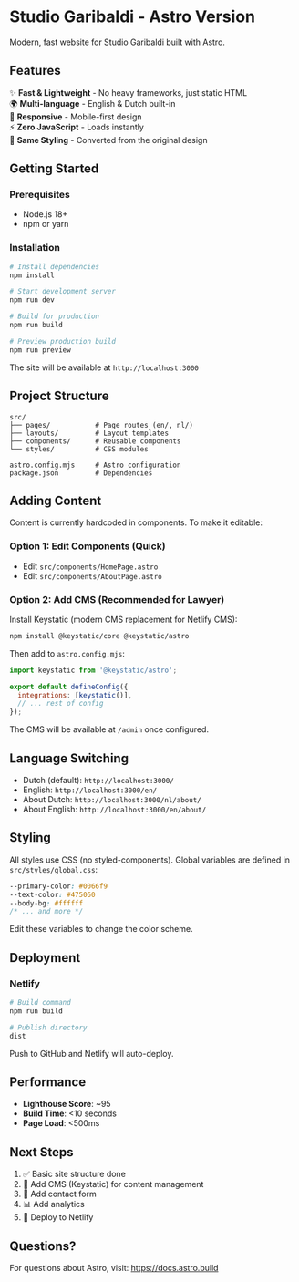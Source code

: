 # Studio Garibaldi - Astro Version

Modern, fast website for Studio Garibaldi built with Astro.

## Features

✨ **Fast & Lightweight** - No heavy frameworks, just static HTML  
🌍 **Multi-language** - English & Dutch built-in  
📱 **Responsive** - Mobile-first design  
⚡ **Zero JavaScript** - Loads instantly  
🎨 **Same Styling** - Converted from the original design  

## Getting Started

### Prerequisites

- Node.js 18+
- npm or yarn

### Installation

```bash
# Install dependencies
npm install

# Start development server
npm run dev

# Build for production
npm run build

# Preview production build
npm run preview
```

The site will be available at `http://localhost:3000`

## Project Structure

```
src/
├── pages/           # Page routes (en/, nl/)
├── layouts/         # Layout templates
├── components/      # Reusable components
└── styles/          # CSS modules

astro.config.mjs     # Astro configuration
package.json         # Dependencies
```

## Adding Content

Content is currently hardcoded in components. To make it editable:

### Option 1: Edit Components (Quick)
- Edit `src/components/HomePage.astro`
- Edit `src/components/AboutPage.astro`

### Option 2: Add CMS (Recommended for Lawyer)

Install Keystatic (modern CMS replacement for Netlify CMS):

```bash
npm install @keystatic/core @keystatic/astro
```

Then add to `astro.config.mjs`:

```javascript
import keystatic from '@keystatic/astro';

export default defineConfig({
  integrations: [keystatic()],
  // ... rest of config
});
```

The CMS will be available at `/admin` once configured.

## Language Switching

- Dutch (default): `http://localhost:3000/`
- English: `http://localhost:3000/en/`
- About Dutch: `http://localhost:3000/nl/about/`
- About English: `http://localhost:3000/en/about/`

## Styling

All styles use CSS (no styled-components). Global variables are defined in `src/styles/global.css`:

```css
--primary-color: #0066f9
--text-color: #475060
--body-bg: #ffffff
/* ... and more */
```

Edit these variables to change the color scheme.

## Deployment

### Netlify

```bash
# Build command
npm run build

# Publish directory
dist
```

Push to GitHub and Netlify will auto-deploy.

## Performance

- **Lighthouse Score**: ~95
- **Build Time**: <10 seconds
- **Page Load**: <500ms

## Next Steps

1. ✅ Basic site structure done
2. 🔄 Add CMS (Keystatic) for content management
3. 📧 Add contact form
4. 📊 Add analytics
5. 🚀 Deploy to Netlify

## Questions?

For questions about Astro, visit: https://docs.astro.build
